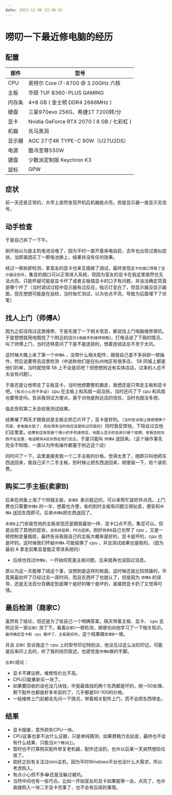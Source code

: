 ```yaml
---
date: 2023-12-06 23:30:51
---
```

# 唠叨一下最近修电脑的经历

## 配置

| 部件   | 型号                                      |
| ------ | ----------------------------------------- |
| CPU    | 英特尔 Core i7-8700 @ 3.20GHz 六核        |
| 主板   | 华硕 TUF B360-PLUS GAMING                 |
| 内存条 | 4*8 GB ( 金士顿 DDR4 2666MHz )            |
| 硬盘   | 三星970evo 256G、希捷1T 7200转/分         |
| 显卡   | Nvidia GeForce RTX 2070 ( 8 GB / 七彩虹 ) |
| 机箱   | 先马黑洞                                  |
| 显示器 | AOC 27寸4K TYPE-C 90W（U27U2DS）          |
| 电源   | 酷冷至尊550W                              |
| 键盘   | 少数派定制版 Keychron K3                  |
| 鼠标   | GPW                                       |

## 症状

前一天还是正常的，大早上突然发现开机后机箱能点亮，但是显示器一直显示无信号。

## 动手检查

于是自己拆了一下午。

刚开始以为是主机电池没电了，因为平时一直开着来电自启，去年也出现过类似症状。当即美团买了一颗电池换上，结果并没有任何效果。

经过一顿拆卸检测，拿室友的显卡也来互插做了调试，最终发现`显卡的插口导致了显示器没信号`，集显的插口可以正常进入系统，但因为室友的显卡在我这里居然也无法点亮，只能怀疑可能是显卡坏了或者主板插显卡的口子有问题，并没法确定究竟是哪个坏了（当时调试过程中显示器有过反应，指示灯变白了，但显示器没显示画面，现在想想可能是在自检，当时匆忙测试，以为也点不亮，导致为后面埋下了伏笔）

## 找人上门（师傅A）

因为之前没找过这类维修，于是先搜了一下相关信息，都说找上门电脑维修很坑。于是想想就用地图找了个附近的店(`51电脑手机维修销售`)，打电话说了下我的情况，叫了师傅上门，当时还特意问了下是不是连锁的，想着连锁店总不至于太坑。

这时候大晚上来了第一个`师傅A` ，没带什么相关配件，跟我自己差不多拆卸一顿操作，然后说要带去店里检测（中途称他们是在杭州地区有很多店， 58 同城上都是他们的单，当时就觉得 58 上不会是坑吧？但想想附近有实体店店，过来的人总不太会有问题）。

于是还是让他带走了主板显卡，当时他想要整机搬走，我想还是只带走主板和显卡吧。（`有点小心但不多😅`）cpu 在主板上和风扇一起没拆，当时还问了下 cpu 和风扇也要带走吗，告诉我测试方便点，基于对他是附近店的信任，当时也就没多想。

临走告知第二天会给我测试结果。 

结果催了两天才跟我说是主板北桥芯片坏了，显卡是好的。（`当时告诉我让我顺便换个风扇，老电脑太脏了，现在想来当时他应该是拆过风扇的`）同时我反馈他，下班会过去他们店里拿。`结果到店发现是个很小的手机维修店，地图上显示的名称只是个挂牌，老板告知东西不在这里，电话联系A说东西在他们总店`，于是只能叫 `师傅A` 送回来。（这个操作事先完全不知情，一直以为所有操作都基于附近这个店）

同时问了一下，店里直接卖我一个二手主板的价格，觉得太贵了，随即只叫他把东西送回来，我自己买个二手主板，到时候让把东西送回来，顺便装一下，给个装机费。

## 购买二手主板(卖家B)

后来在闲鱼上淘了个同城主板，`卖家B `表示挺近的，可以来帮忙装好并点亮，上门费也只需要`师傅A` 的一半，想着也方便，省的到时主板有问题又得扯皮，便告知`师傅A` 送回东西即可。后来`师傅A`把东西送回了。

 `卖家B`上门安装完他的主板发现还是跟我最初一样，显卡口点不亮，集显可以。但是出现了其他的症状，`进系统蓝屏，PE也蓝屏`。刚好`商家B`自己也带了 cpu ，又是一顿控制变量插拔，最终告诉我我自己的主板大概率是好的，显卡是坏的，cpu 也是坏的。这时候我们怀疑`师傅A` 可能偷换了 cpu ，并且测试结果也是假的。（因为最初 A 拿走前集显是能正常进系统的）

- 后续也找过`师傅A`，一开始咬死是主板问题，后来就再也没回过消息。

原以为这一天能够了结这个事，没想到是这样的局面。这时候还是比较烦躁的，毕竟离最初坏了已经过去一周时间，而且东西坏了也就认了，但是因为 `师傅A` 的误导，还是无法百分百确定到底哪个是好的哪个是坏的，直接把显卡扔了又觉得可惜。 

## 最后检测（商家C）

虽然有了结论，但还是为了给自己一个明确答案，隔天带着主板、显卡、 cpu 去附近另一家`店家C` 测了下。看着`店家C`一顿检测，顺便也向他学习了一下相关知识。`最终确定显卡和 cpu 都坏了，主板是好的`，这个结果跟`卖家B`一致。

并且 `店家C` 告诉我这个 cpu 上的型号印记特别淡，他没见过这么淡的印记，可能是后来印上去的，听了我的经历叙述，也感觉是`师傅A`做的手脚。

`店家C`结论：

- 显卡不建议修，维修性价比不高。
- CPU只能重新买一块了。
- 如果要回收的话也没几块钱，毕竟最值钱的两个东西都是坏的，统一50处理，剩下配件也都是好多年前的了，几乎都是50-100的价格。
- 一般维修上门前都会先问一下情况，带着相关配件上门，而不会把东西带走。

## 结果

- 显卡报废，意外损失CPU一块。
- CPU这事也拿不出什么证据，只是单纯猜测，如果费精力去扯皮，最终也不会有什么结果，只能当`买个教训😮‍💨`。
- 暂时也不打算购买配件修复老机器，配件还没扔，也许以后某一天突然想捡垃圾了。
- 刚好之前有关注过mini主机，因为平时Windows平台也没什么大需求，所以考虑购入。
- 有点小心但不多😂还是没躲过被坑。
- 当然中间也有一些巧合。比如一开始室友的显卡如果能等一会，点亮了，也许直接购入一块二手显卡完事了，也不会有后续的事情。

<gitalk/>
